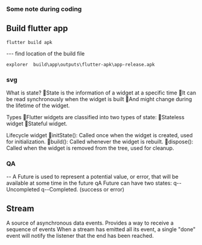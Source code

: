 
### Some note during coding 


## Build flutter app 
```
flutter build apk 

```

--- find location of the build file 
```
explorer  build\app\outputs\flutter-apk\app-release.apk
```

### svg 

What is state?
State is the information of a widget at a specific time
It can be read synchronously when the widget is built
And might change during the lifetime of the widget.

Types
Flutter widgets are classified into two types of state:
Stateless widget
Stateful widget.

Lifecycle widget
initState(): Called once when the widget is
created, used for initialization.
build(): Called whenever the widget is rebuilt.
dispose(): Called when the widget is removed from
the tree, used for cleanup.



### QA 
-- A Future is used to represent a potential value, or error,
that will be available at some time in the future
qA Future can have two states:
q--Uncompleted
q--Completed. (success or error)


## Stream 
A source of asynchronous data events.
Provides a way to receive a sequence of events
When a stream has emitted all its event, a single "done"
event will notify the listener that the end has been reached.